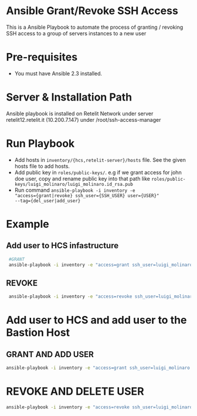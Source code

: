 # Ansible Grant/Revoke SSH Access
This is a Ansible Playbook to automate the process of granting / revoking SSH access to a group of servers instances to a new user

# Pre-requisites
* You must have Ansible 2.3 installed.

# Server & Installation Path
Ansible playbook is installed on Retelit Network under server retelit12.retelit.it (10.200.7.147) under /root/ssh-access-manager


# Run Playbook
* Add hosts in <code>inventory/{hcs,retelit-server}/hosts</code> file. See the given hosts file to add hosts.
* Add public key in <code>roles/public-keys/</code>. e.g if we grant access for john doe user, copy and rename public key into that path like <code>roles/public-keys/luigi_molinaro/luigi_molinaro.id_rsa.pub</code>
* Run command <code>ansible-playbook -i inventory -e "access={grant|revoke} ssh_user={SSH_USER} user={USER}" --tag={del_user|add_user}</code>

# Example

## Add user to HCS infastructure
```bash
 #GRANT
 ansible-playbook -i inventory -e "access=grant ssh_user=luigi_molinaro user=fsp" hcs.yml
```
## REVOKE
```bash
 ansible-playbook -i inventory -e "access=revoke ssh_user=luigi_molinaro user=fsp" hcs.yml
```
# Add user to HCS and add user to the Bastion Host
## GRANT AND ADD USER
 ```bash
 ansible-playbook -i inventory -e "access=grant ssh_user=luigi_molinaro user=fsp hcs.yml" --tag=add_user
```
# REVOKE AND DELETE USER
 ```bash
 ansible-playbook -i inventory -e "access=revoke ssh_user=luigi_molinaro user=fsp hcs.yml" --tag=del_user
```
